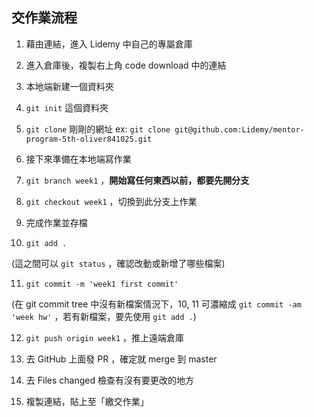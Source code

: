 ## 交作業流程

1. 藉由連結，進入 Lidemy 中自己的專屬倉庫

2. 進入倉庫後，複製右上角 code download 中的連結

3. 本地端新建一個資料夾

4. `git init` 這個資料夾

5. `git clone` 剛剛的網址
   ex: `git clone git@github.com:Lidemy/mentor-program-5th-oliver841025.git`

6. 接下來準備在本地端寫作業

7. `git branch week1` ，**開始寫任何東西以前，都要先開分支**

8. `git checkout week1` ，切換到此分支上作業

9. 完成作業並存檔

10. `git add .`

(這之間可以 `git status` ，確認改動或新增了哪些檔案)

11. `git commit -m 'week1 first commit'`

(在 git commit tree 中沒有新檔案情況下，10, 11 可濃縮成 `git commit -am 'week hw'` ，若有新檔案，要先使用 `git add .`)

12. `git push origin week1` ，推上遠端倉庫

13. 去 GitHub 上面發 PR ，確定就 merge 到 master

14. 去 Files changed 檢查有沒有要更改的地方

15. 複製連結，貼上至「繳交作業」
